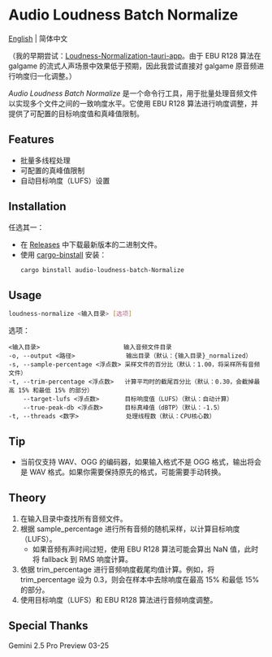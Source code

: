 # Audio Loudness Batch Normalize

[English](./README.md) | 简体中文

（我的早期尝试：[Loudness-Normalization-tauri-app](https://github.com/lxl66566/Loudness-Normalization-tauri-app)。由于 EBU R128 算法在 galgame 的流式人声场景中效果低于预期，因此我尝试直接对 galgame 原音频进行响度归一化调整。）

_Audio Loudness Batch Normalize_ 是一个命令行工具，用于批量处理音频文件以实现多个文件之间的一致响度水平。它使用 EBU R128 算法进行响度调整，并提供了可配置的目标响度值和真峰值限制。

## Features

- 批量多线程处理
- 可配置的真峰值限制
- 自动目标响度（LUFS）设置

## Installation

任选其一：

- 在 [Releases](https://github.com/lxl66566/audio-loudness-batch-normalize/releases) 中下载最新版本的二进制文件。
- 使用 [cargo-binstall](https://github.com/cargo-bins/cargo-binstall) 安装：
  ```bash
  cargo binstall audio-loudness-batch-Normalize
  ```

## Usage

```bash
loudness-normalize <输入目录> [选项]
```

选项：

```
<输入目录>                       输入音频文件目录
-o, --output <路径>              输出目录（默认：{输入目录}_normalized）
-s, --sample-percentage <浮点数> 采样文件的百分比（默认：1.00，将采样所有音频文件）
-t, --trim-percentage <浮点数>   计算平均时的截尾百分比（默认：0.30，会截掉最高 15% 和最低 15% 的部分）
    --target-lufs <浮点数>       目标响度值（LUFS）（默认：自动计算）
    --true-peak-db <浮点数>      目标真峰值（dBTP）（默认：-1.5）
-t, --threads <数字>             处理线程数（默认：CPU核心数）
```

## Tip

- 当前仅支持 WAV、OGG 的编码器，如果输入格式不是 OGG 格式，输出将会是 WAV 格式。如果你需要保持原先的格式，可能需要手动转换。

## Theory

1. 在输入目录中查找所有音频文件。
2. 根据 sample_percentage 进行所有音频的随机采样，以计算目标响度（LUFS）。
   - 如果音频有声时间过短，使用 EBU R128 算法可能会算出 NaN 值，此时将 fallback 到 RMS 响度计算。
3. 依据 trim_percentage 进行音频响度截尾均值计算。例如，将 trim_percentage 设为 0.3，则会在样本中去除响度在最高 15% 和最低 15% 的部分。
4. 使用目标响度（LUFS）和 EBU R128 算法进行音频响度调整。

## Special Thanks

Gemini 2.5 Pro Preview 03-25
